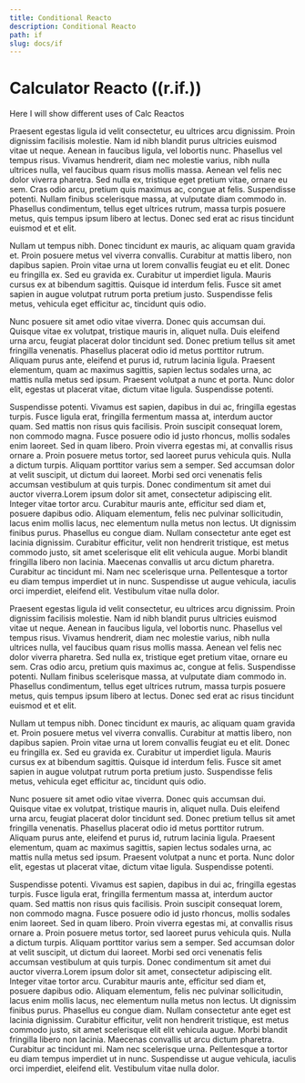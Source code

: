```yaml
---
title: Conditional Reacto
description: Conditional Reacto
path: if
slug: docs/if
---
```


# Calculator Reacto ((r.if.))

Here I will show different uses of Calc Reactos



Praesent egestas ligula id velit consectetur, eu ultrices arcu dignissim. Proin dignissim facilisis molestie. Nam id nibh blandit purus ultricies euismod vitae ut neque. Aenean in faucibus ligula, vel lobortis nunc. Phasellus vel tempus risus. Vivamus hendrerit, diam nec molestie varius, nibh nulla ultrices nulla, vel faucibus quam risus mollis massa. Aenean vel felis nec dolor viverra pharetra. Sed nulla ex, tristique eget pretium vitae, ornare eu sem. Cras odio arcu, pretium quis maximus ac, congue at felis. Suspendisse potenti. Nullam finibus scelerisque massa, at vulputate diam commodo in. Phasellus condimentum, tellus eget ultrices rutrum, massa turpis posuere metus, quis tempus ipsum libero at lectus. Donec sed erat ac risus tincidunt euismod et et elit.

Nullam ut tempus nibh. Donec tincidunt ex mauris, ac aliquam quam gravida et. Proin posuere metus vel viverra convallis. Curabitur at mattis libero, non dapibus sapien. Proin vitae urna ut lorem convallis feugiat eu et elit. Donec eu fringilla ex. Sed eu gravida ex. Curabitur ut imperdiet ligula. Mauris cursus ex at bibendum sagittis. Quisque id interdum felis. Fusce sit amet sapien in augue volutpat rutrum porta pretium justo. Suspendisse felis metus, vehicula eget efficitur ac, tincidunt quis odio.

Nunc posuere sit amet odio vitae viverra. Donec quis accumsan dui. Quisque vitae ex volutpat, tristique mauris in, aliquet nulla. Duis eleifend urna arcu, feugiat placerat dolor tincidunt sed. Donec pretium tellus sit amet fringilla venenatis. Phasellus placerat odio id metus porttitor rutrum. Aliquam purus ante, eleifend et purus id, rutrum lacinia ligula. Praesent elementum, quam ac maximus sagittis, sapien lectus sodales urna, ac mattis nulla metus sed ipsum. Praesent volutpat a nunc et porta. Nunc dolor elit, egestas ut placerat vitae, dictum vitae ligula. Suspendisse potenti.

Suspendisse potenti. Vivamus est sapien, dapibus in dui ac, fringilla egestas turpis. Fusce ligula erat, fringilla fermentum massa at, interdum auctor quam. Sed mattis non risus quis facilisis. Proin suscipit consequat lorem, non commodo magna. Fusce posuere odio id justo rhoncus, mollis sodales enim laoreet. Sed in quam libero. Proin viverra egestas mi, at convallis risus ornare a. Proin posuere metus tortor, sed laoreet purus vehicula quis. Nulla a dictum turpis. Aliquam porttitor varius sem a semper. Sed accumsan dolor at velit suscipit, ut dictum dui laoreet. Morbi sed orci venenatis felis accumsan vestibulum at quis turpis. Donec condimentum sit amet dui auctor viverra.Lorem ipsum dolor sit amet, consectetur adipiscing elit. Integer vitae tortor arcu. Curabitur mauris ante, efficitur sed diam et, posuere dapibus odio. Aliquam elementum, felis nec pulvinar sollicitudin, lacus enim mollis lacus, nec elementum nulla metus non lectus. Ut dignissim finibus purus. Phasellus eu congue diam. Nullam consectetur ante eget est lacinia dignissim. Curabitur efficitur, velit non hendrerit tristique, est metus commodo justo, sit amet scelerisque elit elit vehicula augue. Morbi blandit fringilla libero non lacinia. Maecenas convallis ut arcu dictum pharetra. Curabitur ac tincidunt mi. Nam nec scelerisque urna. Pellentesque a tortor eu diam tempus imperdiet ut in nunc. Suspendisse ut augue vehicula, iaculis orci imperdiet, eleifend elit. Vestibulum vitae nulla dolor.

Praesent egestas ligula id velit consectetur, eu ultrices arcu dignissim. Proin dignissim facilisis molestie. Nam id nibh blandit purus ultricies euismod vitae ut neque. Aenean in faucibus ligula, vel lobortis nunc. Phasellus vel tempus risus. Vivamus hendrerit, diam nec molestie varius, nibh nulla ultrices nulla, vel faucibus quam risus mollis massa. Aenean vel felis nec dolor viverra pharetra. Sed nulla ex, tristique eget pretium vitae, ornare eu sem. Cras odio arcu, pretium quis maximus ac, congue at felis. Suspendisse potenti. Nullam finibus scelerisque massa, at vulputate diam commodo in. Phasellus condimentum, tellus eget ultrices rutrum, massa turpis posuere metus, quis tempus ipsum libero at lectus. Donec sed erat ac risus tincidunt euismod et et elit.

Nullam ut tempus nibh. Donec tincidunt ex mauris, ac aliquam quam gravida et. Proin posuere metus vel viverra convallis. Curabitur at mattis libero, non dapibus sapien. Proin vitae urna ut lorem convallis feugiat eu et elit. Donec eu fringilla ex. Sed eu gravida ex. Curabitur ut imperdiet ligula. Mauris cursus ex at bibendum sagittis. Quisque id interdum felis. Fusce sit amet sapien in augue volutpat rutrum porta pretium justo. Suspendisse felis metus, vehicula eget efficitur ac, tincidunt quis odio.

Nunc posuere sit amet odio vitae viverra. Donec quis accumsan dui. Quisque vitae ex volutpat, tristique mauris in, aliquet nulla. Duis eleifend urna arcu, feugiat placerat dolor tincidunt sed. Donec pretium tellus sit amet fringilla venenatis. Phasellus placerat odio id metus porttitor rutrum. Aliquam purus ante, eleifend et purus id, rutrum lacinia ligula. Praesent elementum, quam ac maximus sagittis, sapien lectus sodales urna, ac mattis nulla metus sed ipsum. Praesent volutpat a nunc et porta. Nunc dolor elit, egestas ut placerat vitae, dictum vitae ligula. Suspendisse potenti.

Suspendisse potenti. Vivamus est sapien, dapibus in dui ac, fringilla egestas turpis. Fusce ligula erat, fringilla fermentum massa at, interdum auctor quam. Sed mattis non risus quis facilisis. Proin suscipit consequat lorem, non commodo magna. Fusce posuere odio id justo rhoncus, mollis sodales enim laoreet. Sed in quam libero. Proin viverra egestas mi, at convallis risus ornare a. Proin posuere metus tortor, sed laoreet purus vehicula quis. Nulla a dictum turpis. Aliquam porttitor varius sem a semper. Sed accumsan dolor at velit suscipit, ut dictum dui laoreet. Morbi sed orci venenatis felis accumsan vestibulum at quis turpis. Donec condimentum sit amet dui auctor viverra.Lorem ipsum dolor sit amet, consectetur adipiscing elit. Integer vitae tortor arcu. Curabitur mauris ante, efficitur sed diam et, posuere dapibus odio. Aliquam elementum, felis nec pulvinar sollicitudin, lacus enim mollis lacus, nec elementum nulla metus non lectus. Ut dignissim finibus purus. Phasellus eu congue diam. Nullam consectetur ante eget est lacinia dignissim. Curabitur efficitur, velit non hendrerit tristique, est metus commodo justo, sit amet scelerisque elit elit vehicula augue. Morbi blandit fringilla libero non lacinia. Maecenas convallis ut arcu dictum pharetra. Curabitur ac tincidunt mi. Nam nec scelerisque urna. Pellentesque a tortor eu diam tempus imperdiet ut in nunc. Suspendisse ut augue vehicula, iaculis orci imperdiet, eleifend elit. Vestibulum vitae nulla dolor.
